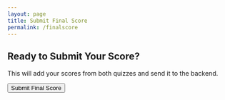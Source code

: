 ```yaml
---
layout: page
title: Submit Final Score
permalink: /finalscore
---
```


<h2>Ready to Submit Your Score?</h2>
<p>This will add your scores from both quizzes and send it to the backend.</p>
<button onclick="sendCombinedScore()">Submit Final Score</button>

<script type="module">
import { pythonURI, fetchOptions } from '{{ site.baseurl }}/assets/js/api/config.js';

async function sendCombinedScore() {
    const quiz1 = parseInt(localStorage.getItem("quiz1Score") || "0");
    const quiz2 = parseInt(localStorage.getItem("quiz2Score") || "0");
    const totalScore = quiz1 + quiz2;
    const sectionId = 1;

    const token = localStorage.getItem("jwtToken");
    if (!token) {
        alert("You must be logged in to submit your score.");
        return;
    }

    try {
        const response = await fetch(`${pythonURI}/api/scores`, {
            ...fetchOptions,
            method: "POST",
            headers: {
                ...fetchOptions.headers,
                "Authorization": `Bearer ${token}`
            },
            body: JSON.stringify({
                score: totalScore,
                section_id: sectionId
            })
        });

        if (!response.ok) {
            const result = await response.json();
            throw new Error(result.message || `Error: ${response.status}`);
        }

        alert("Score submitted successfully!");
        localStorage.removeItem("quiz1Score");
        localStorage.removeItem("quiz2Score");
    } catch (error) {
        console.error("Failed to submit score:", error.message || error);
        alert("Failed to submit score: " + error.message);
    }
}

// Attach function to global scope or bind to button
window.sendCombinedScore = sendCombinedScore;
</script>
